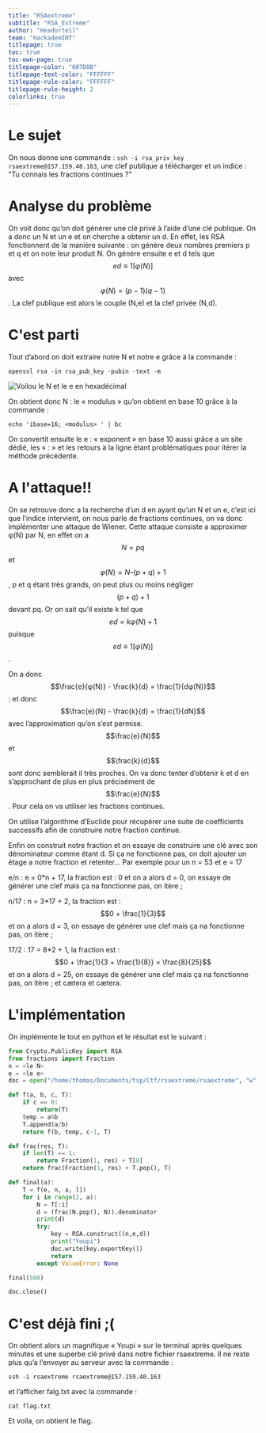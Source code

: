 ```yaml
---
title: "RSAextreme"
subtitle: "RSA_Extreme"
author: "Headorteil"
team: "HackademINT"
titlepage: true
toc: true
toc-own-page: true
titlepage-color: "607D8B"
titlepage-text-color: "FFFFFF"
titlepage-rule-color: "FFFFFF"
titlepage-rule-height: 2
colorlinks: true
---
```


# Le sujet
On nous donne une commande : `ssh -i rsa_priv_key rsaextreme@157.159.40.163`, une clef publique a télécharger et un indice : "Tu connais les fractions continues ?"

# Analyse du problème
On voit donc qu’on doit générer une clé privé à l’aide d’une clé publique. On a donc un N et un e et on cherche a obtenir un d.
En effet, les RSA fonctionnent de la manière suivante : on génère deux nombres premiers p et q et on note leur produit N. On génère ensuite e et d tels que $$ed \equiv 1 [φ(N)]$$
avec $$φ(N) = (p-1)(q-1)$$. La clef publique est alors le couple (N,e) et la clef privée (N,d).

# C'est parti
Tout d’abord on doit extraire notre N et notre e grâce à la commande :

`openssl rsa -in rsa_pub_key -pubin -text -m`

![Voilou le N et le e en hexadécimal](RSAextreme.png)

On obtient donc N : le « modulus » qu’on obtient en base 10 grâce à la commande :

`echo 'ibase=16; <modulus> ' | bc`

On convertit ensuite le e : « exponent » en base 10 aussi grâce a un site dédié, les « : » et les retours à la ligne étant problématiques pour itérer la méthode précédente.

# A l'attaque!!
On se retrouve donc a la recherche d’un d en ayant qu’un N et un e, c’est ici que l’indice intervient, on nous parle de fractions continues, on va donc implémenter une attaque de Wiener.
Cette attaque consiste a approximer φ(N) par N, en effet on a $$N = pq$$ et $$φ(N) = N – ( p + q ) + 1$$ , p et q étant très grands, on peut plus ou moins négliger $$( p + q ) + 1$$ devant pq.
Or on sait qu’il existe k tel que $$ed = kφ(N) + 1$$ puisque $$ed \equiv 1 [φ(N)]$$.

On a donc $$\frac{e}{φ(N)} - \frac{k}{d} = \frac{1}{dφ(N)}$$ : et donc $$\frac{e}{N} - \frac{k}{d} = \frac{1}{dN}$$ avec l’approximation qu’on s’est permise. $$\frac{e}{N}$$ et $$\frac{k}{d}$$ sont donc semblerait il très proches.
On va donc tenter d’obtenir k et d en s’approchant de plus en plus précisément de $$\frac{e}{N}$$. Pour cela on va utiliser les fractions continues.

On utilise l’algorithme d’Euclide pour récupérer une suite de coefficients successifs afin de construire notre fraction continue.

Enfin on construit notre fraction et on essaye de construire une clé avec son dénominateur comme étant d. Si ça ne fonctionne pas, on doit ajouter un étage a notre fraction et retenter…
Par exemple pour un n = 53 et e = 17

e/n : e = 0*n + 17, la fraction est : 0 et on a alors d = 0, on essaye de générer une clef mais ça na fonctionne pas, on itère ;

n/17 : n = 3*17 + 2, la fraction est : $$0 + \frac{1}{3}$$ et on a alors d = 3, on essaye de générer une clef mais ça na fonctionne pas, on itère ;

17/2 : 17 = 8*2 + 1, la fraction est : $$0 + \frac{1}{3 + \frac{1}{8}} = \frac{8}{25}$$ et on a alors d = 25, on essaye de générer une clef mais ça na fonctionne pas, on itère ;
et cætera et cætera.

# L'implémentation
On implémente le tout en python et le résultat est le suivant :
```python
from Crypto.PublicKey import RSA
from fractions import Fraction
n = <le N>
e = <le e>
doc = open("/home/thomas/Documents/tsp/Ctf/rsaextreme/rsaextreme", "w")

def f(a, b, c, T):
    if c == 0:
        return(T)
    temp = a%b
    T.append(a/b)
    return f(b, temp, c-1, T)

def frac(res, T):
    if len(T) == 1:
        return Fraction(1, res) + T[0]
    return frac(Fraction(1, res) + T.pop(), T)

def final(a):
    T = f(e, n, a, [])
    for i in range(2, a):
        N = T[:i]
        d = (frac(N.pop(), N)).denominator
        print(d)
        try:
            key = RSA.construct((n,e,d))
            print("Youpi")
            doc.write(key.exportKey())
            return
        except ValueError: None

final(500)

doc.close()
```

# C'est déjà fini ;(
On obtient alors un magnifique « Youpi » sur le terminal après quelques minutes et une superbe clé privé dans notre fichier rsaextreme.
Il ne reste plus qu’a l’envoyer au serveur avec la commande :

`ssh -i rsaextreme rsaextreme@157.159.40.163`

et l’afficher falg.txt avec la commande :

`cat flag.txt`

Et voila, on obtient le flag.
